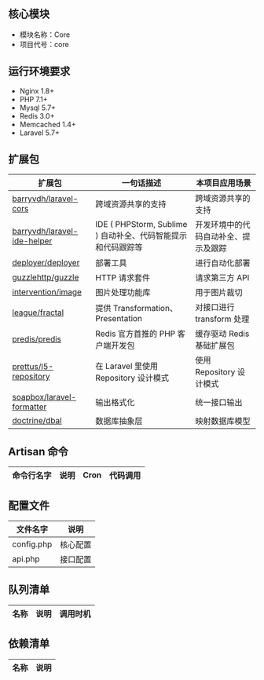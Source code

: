 ## 核心模块

* 模块名称：Core
* 项目代号：core

## 运行环境要求

- Nginx 1.8+
- PHP 7.1+
- Mysql 5.7+
- Redis 3.0+
- Memcached 1.4+
- Laravel  5.7+

## 扩展包

| 扩展包 | 一句话描述 | 本项目应用场景 |
| --- | --- | --- |
| [barryvdh/laravel-cors](https://github.com/barryvdh/laravel-cors) | 跨域资源共享的支持 | 跨域资源共享的支持 |
| [barryvdh/laravel-ide-helper](https://github.com/barryvdh/laravel-ide-helper) |  IDE ( PHPStorm, Sublime ) 自动补全、代码智能提示和代码跟踪等 | 开发环境中的代码自动补全、提示及跟踪 |
| [deployer/deployer](https://github.com/deployphp/deployer) | 部署工具 | 进行自动化部署 |
| [guzzlehttp/guzzle](https://github.com/guzzle/guzzle) | HTTP 请求套件 | 请求第三方 API  |
| [intervention/image](https://github.com/Intervention/image) | 图片处理功能库 | 用于图片裁切 |
| [league/fractal](https://github.com/thephpleague/fractal) |  提供 Transformation、Presentation | 对接口进行 transform 处理 |
| [predis/predis](https://github.com/nrk/predis.git) | Redis 官方首推的 PHP 客户端开发包 | 缓存驱动 Redis 基础扩展包 |
| [prettus/l5-repository](https://github.com/prettus/l5-repository) | 在 Laravel 里使用 Repository 设计模式 | 使用 Repository 设计模式 |
| [soapbox/laravel-formatter](https://github.com/soapbox/laravel-formatter) | 输出格式化 | 统一接口输出 |
| [doctrine/dbal](https://github.com/doctrine/dbal) | 数据库抽象层 | 映射数据库模型 |

## Artisan 命令

| 命令行名字 | 说明 | Cron | 代码调用 |
| --- | --- | --- | --- |

## 配置文件

| 文件名字 | 说明 |
| --- | --- |
| config.php | 核心配置 |
| api.php | 接口配置 |

## 队列清单

| 名称 | 说明 | 调用时机 |
| --- | --- | --- |

## 依赖清单

| 名称 | 说明 |
| --- | --- |
